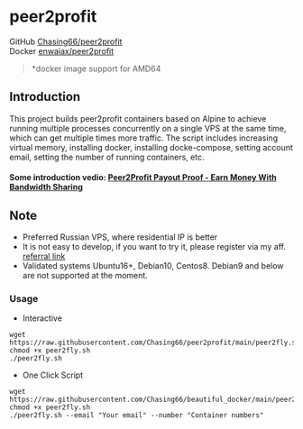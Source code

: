 # peer2profit

GitHub [Chasing66/peer2profit](https://github.com/Chasing66/peer2profit)  
Docker [enwaiax/peer2profit](https://hub.docker.com/r/enwaiax/peer2profit)
> *docker image support for AMD64

## Introduction
This project builds peer2profit containers based on Alpine to achieve running multiple processes concurrently on a single VPS at the same time, which can get multiple times more traffic. The script includes increasing virtual memory, installing docker, installing docke-compose, setting account email, setting the number of running containers, etc.
#### Some introduction vedio: [Peer2Profit Payout Proof - Earn Money With Bandwidth Sharing](https://www.youtube.com/watch?v=K2MozWH0Q5Y)

## Note
- Preferred Russian VPS, where residential IP is better
- It is not easy to develop, if you want to try it, please register via my aff. [referral link](https://peer2profit.com/r/1629477772611fdb8cab06c)
- Validated systems Ubuntu16+, Debian10, Centos8. Debian9 and below are not supported at the moment.

### Usage
- Interactive
```shell
wget https://raw.githubusercontent.com/Chasing66/peer2profit/main/peer2fly.sh
chmod +x peer2fly.sh
./peer2fly.sh
```
- One Click Script
```shell
wget https://raw.githubusercontent.com/Chasing66/beautiful_docker/main/peer2profit/peer2fly.sh
chmod +x peer2fly.sh
./peer2fly.sh --email "Your email" --number "Container numbers"
```
